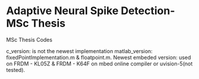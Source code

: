 # Adaptive Neural Spike Detection-MSc Thesis
 MSc Thesis Codes

c_version: is not the newest implementation
matlab_version: fixedPointImplementation.m & floatpoint.m.  Newest
embeded version: used on FRDM - KL05Z & FRDM - K64F on mbed online compiler or uvision-5(not tested). 
